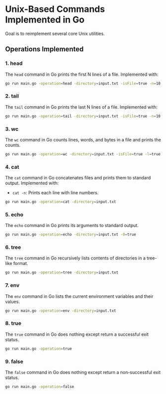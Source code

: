 # Unix-Based Commands Implemented in Go
Goal is to reimplement several core Unix utilities.


## Operations Implemented

### 1. head

The `head` command in Go prints the first N lines of a file. Implemented with:
```bash
go run main.go -operation=head -directory=input.txt -isFile=true -n=10
```

### 2. tail

The `tail` command in Go prints the last N lines of a file. Implemented with:
```bash
go run main.go -operation=tail -directory=input.txt -isFile=true -n=10
```

### 3. wc

The `wc` command in Go counts lines, words, and bytes in a file and prints the counts.
```bash
go run main.go -operation=wc -directory=input.txt -isFile=true -l=true -w=true -c=true
```

### 4. cat

The `cat` command in Go concatenates files and prints them to standard output. Implemented with:
- `cat -n`: Prints each line with line numbers.
```bash
go run main.go -operation=cat -directory=input.txt
```

### 5. echo

The `echo` command in Go prints its arguments to standard output.
```bash
go run main.go -operation=echo -directory=input.txt -0=true
```

### 6. tree

The `tree` command in Go recursively lists contents of directories in a tree-like format.
```bash
go run main.go -operation=tree -directory=input.txt
```

### 7. env

The `env` command in Go lists the current environment variables and their values.
```bash
go run main.go -operation=env -directory=input.txt
```

### 8. true

The `true` command in Go does nothing except return a successful exit status.
```bash
go run main.go -operation=true
```

### 9. false

The `false` command in Go does nothing except return a non-successful exit status.
```bash
go run main.go -operation=false
```
